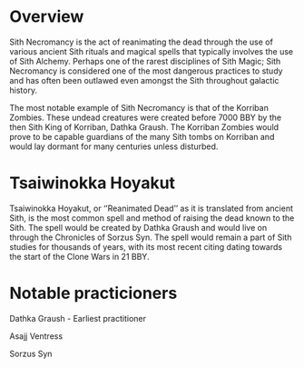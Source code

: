 # Overview

Sith Necromancy is the act of reanimating the dead through the use of various ancient Sith rituals and magical spells that typically involves the use of Sith Alchemy.
Perhaps one of the rarest disciplines of Sith Magic; Sith Necromancy is considered one of the most dangerous practices to study and has often been outlawed even amongst the Sith throughout galactic history.

The most notable example of Sith Necromancy is that of the Korriban Zombies.
These undead creatures were created before 7000 BBY by the then Sith King of Korriban, Dathka Graush.
The Korriban Zombies would prove to be capable guardians of the many Sith tombs on Korriban and would lay dormant for many centuries unless disturbed.

# Tsaiwinokka Hoyakut

Tsaiwinokka Hoyakut, or ‘’Reanimated Dead’’ as it is translated from ancient Sith, is the most common spell and method of raising the dead known to the Sith.
The spell would be created by Dathka Graush and would live on through the Chronicles of Sorzus Syn.
The spell would remain a part of Sith studies for thousands of years, with its most recent citing dating towards the start of the Clone Wars in 21 BBY.

# Notable practicioners

Dathka Graush - Earliest practitioner

Asajj Ventress

Sorzus Syn
